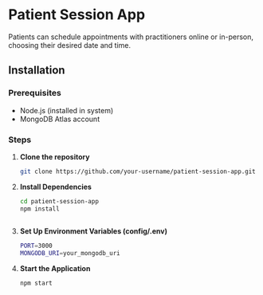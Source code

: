 # Patient Session App

Patients can schedule appointments with practitioners online or in-person, choosing their desired date and time.

## Installation

### Prerequisites

- Node.js (installed in system)
- MongoDB Atlas account

### Steps

1. **Clone the repository**

   ```bash
   git clone https://github.com/your-username/patient-session-app.git

2. **Install Dependencies**
   ```bash
   cd patient-session-app
   npm install
  

3. **Set Up Environment Variables (config/.env)**
    ```bash
    PORT=3000
    MONGODB_URI=your_mongodb_uri
4. **Start the Application**
     ```bash
     npm start
